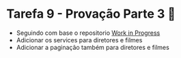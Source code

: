 # Tarefa 9 - Provação Parte 3 📝

- Seguindo com base o repositorio [Work in Progress](https://github.com/andredarcie/work-in-progress-web-api)
- Adicionar os services para diretores e filmes
- Adicionar a paginação também para diretores e filmes
